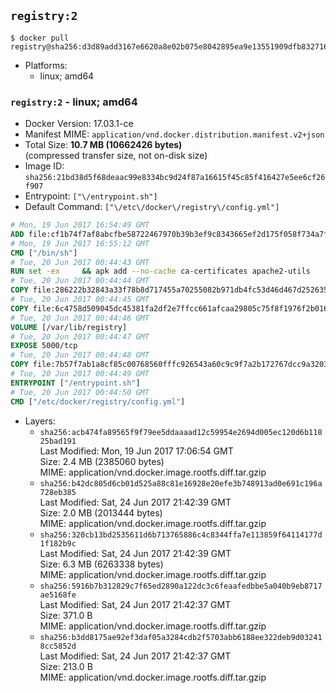## `registry:2`

```console
$ docker pull registry@sha256:d3d89add3167e6620a8e02b075e8042895ea9e13551909dfb8327165996ef571
```

-	Platforms:
	-	linux; amd64

### `registry:2` - linux; amd64

-	Docker Version: 17.03.1-ce
-	Manifest MIME: `application/vnd.docker.distribution.manifest.v2+json`
-	Total Size: **10.7 MB (10662426 bytes)**  
	(compressed transfer size, not on-disk size)
-	Image ID: `sha256:21bd38d5f68deaac99e8334bc9d24f87a16615f45c85f416427e5ee6cf26f907`
-	Entrypoint: `["\/entrypoint.sh"]`
-	Default Command: `["\/etc\/docker\/registry\/config.yml"]`

```dockerfile
# Mon, 19 Jun 2017 16:54:49 GMT
ADD file:cf1b74f7af8abcfbe58722467970b39b3ef9c8343665ef2d175f058f734a7f6e in / 
# Mon, 19 Jun 2017 16:55:12 GMT
CMD ["/bin/sh"]
# Tue, 20 Jun 2017 00:44:43 GMT
RUN set -ex     && apk add --no-cache ca-certificates apache2-utils
# Tue, 20 Jun 2017 00:44:44 GMT
COPY file:286222b32843a33f78b8d717455a70255082b971db4fc53d46d467d2526359ab in /bin/registry 
# Tue, 20 Jun 2017 00:44:45 GMT
COPY file:6c4758d509045dc45381fa2df2e7ffcc661afcaa29805c75f8f1976f2b016db8 in /etc/docker/registry/config.yml 
# Tue, 20 Jun 2017 00:44:46 GMT
VOLUME [/var/lib/registry]
# Tue, 20 Jun 2017 00:44:47 GMT
EXPOSE 5000/tcp
# Tue, 20 Jun 2017 00:44:48 GMT
COPY file:7b57f7ab1a8cf85c00768560fffc926543a60c9c9f7a2b172767dcc9a3203394 in /entrypoint.sh 
# Tue, 20 Jun 2017 00:44:49 GMT
ENTRYPOINT ["/entrypoint.sh"]
# Tue, 20 Jun 2017 00:44:50 GMT
CMD ["/etc/docker/registry/config.yml"]
```

-	Layers:
	-	`sha256:acb474fa89565f9f79ee5ddaaaad12c59954e2694d005ec120d6b11825bad191`  
		Last Modified: Mon, 19 Jun 2017 17:06:54 GMT  
		Size: 2.4 MB (2385060 bytes)  
		MIME: application/vnd.docker.image.rootfs.diff.tar.gzip
	-	`sha256:b42dc805d6cb01d525a88c81e16928e20efe3b748913ad0e691c196a728eb385`  
		Last Modified: Sat, 24 Jun 2017 21:42:39 GMT  
		Size: 2.0 MB (2013444 bytes)  
		MIME: application/vnd.docker.image.rootfs.diff.tar.gzip
	-	`sha256:320cb13bd2535611d6b713765886c4c8344ffa7e113859f64114177d1f182b9c`  
		Last Modified: Sat, 24 Jun 2017 21:42:39 GMT  
		Size: 6.3 MB (6263338 bytes)  
		MIME: application/vnd.docker.image.rootfs.diff.tar.gzip
	-	`sha256:5916b7b312829c7f65ed2890a122dc3c6feaafedbbe5a040b9eb8717ae5168fe`  
		Last Modified: Sat, 24 Jun 2017 21:42:37 GMT  
		Size: 371.0 B  
		MIME: application/vnd.docker.image.rootfs.diff.tar.gzip
	-	`sha256:b3dd8175ae92ef3daf05a3284cdb2f5703abb6188ee322deb9d032418cc5852d`  
		Last Modified: Sat, 24 Jun 2017 21:42:37 GMT  
		Size: 213.0 B  
		MIME: application/vnd.docker.image.rootfs.diff.tar.gzip
